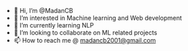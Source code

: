 - 👋 Hi, I’m @MadanCB
- 👀 I’m interested in Machine learning and Web development
- 🌱 I’m currently learning NLP
- 💞️ I’m looking to collaborate on ML related projects
- 📫 How to reach me @ madancb2001@gmail.com

<!---
MadanCB10/MadanCB10 is a ✨ special ✨ repository because its `README.md` (this file) appears on your GitHub profile.
You can click the Preview link to take a look at your changes.
--->
